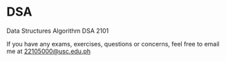 # DSA
Data Structures Algorithm DSA 2101

If you have any exams, exercises, questions or concerns, feel free to email me at 22105000@usc.edu.ph

